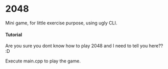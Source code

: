 # 2048
Mini game, for little exercise purpose, using ugly CLI.

#### Tutorial
Are you sure you dont know how to play 2048 and I need to tell you here?? :D

Execute main.cpp to play the game.
